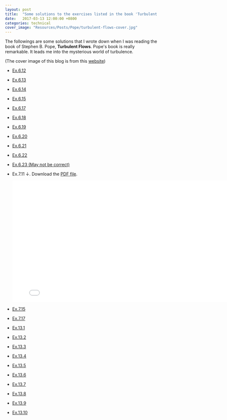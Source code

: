 ```yaml
---
layout: post
title:  "Some solutions to the exercises listed in the book 'Turbulent flows' of Stephen B. Pope"
date:   2017-03-13 12:00:00 +0800
categories: technical
cover_image: "Resources/Posts/Pope/turbulent-flows-cover.jpg"
---
```


The followings are some solutions that I wrote down when I was reading the book of Stephen B. Pope, **Turbulent Flows**. Pope's book is really remarkable. It leads me into the mysterious world of turbulence.

(The cover image of this blog is from this [website](https://www.weltbild.de/artikel/buch/turbulent-flows_14518085-1))

* [Ex.6.12]({{site.baseurl}}/Resources/Posts/Pope/Ex.6.12.pdf)
* [Ex.6.13]({{site.baseurl}}/Resources/Posts/Pope/Ex.6.13.pdf)
* [Ex.6.14]({{site.baseurl}}/Resources/Posts/Pope/Ex.6.14.pdf)
* [Ex.6.15]({{site.baseurl}}/Resources/Posts/Pope/Ex.6.15.pdf)
* [Ex.6.17]({{site.baseurl}}/Resources/Posts/Pope/Ex.6.17.pdf)
* [Ex.6.18]({{site.baseurl}}/Resources/Posts/Pope/Ex.6.18.pdf)
* [Ex.6.19]({{site.baseurl}}/Resources/Posts/Pope/Ex.6.19.pdf)
* [Ex.6.20]({{site.baseurl}}/Resources/Posts/Pope/Ex.6.20.pdf)
* [Ex.6.21]({{site.baseurl}}/Resources/Posts/Pope/Ex.6.21.pdf)
* [Ex.6.22]({{site.baseurl}}/Resources/Posts/Pope/Ex.6.22.pdf)
* [Ex.6.23 (May not be correct)]({{site.baseurl}}/Resources/Posts/Pope/Ex.6.23.pdf)

* Ex.7.11 &darr;. Download the [PDF file]({{site.baseurl}}/Resources/solution-to-pope/SolutionEx.7.11.pdf).

	<embed src="{{site.baseurl}}/Resources/solution-to-pope/SolutionEx.7.11.pdf" width="800px" height="400px">

* [Ex.7.15]({{site.baseurl}}/Resources/solution-to-pope/SolutionEx.7.15.pdf)
* [Ex.7.17]({{site.baseurl}}/Resources/solution-to-pope/SolutionEx.7.17(1).pdf)
* [Ex.13.1]({{site.baseurl}}/Resources/Posts/Pope/Ex.13.1.pdf)
* [Ex.13.2]({{site.baseurl}}/Resources/Posts/Pope/Ex.13.2.pdf)
* [Ex.13.3]({{site.baseurl}}/Resources/Posts/Pope/Ex.13.3.pdf)
* [Ex.13.4]({{site.baseurl}}/Resources/Posts/Pope/Ex.13.4.pdf)
* [Ex.13.5]({{site.baseurl}}/Resources/Posts/Pope/Ex.13.5.pdf)
* [Ex.13.6]({{site.baseurl}}/Resources/Posts/Pope/Ex.13.6.pdf)
* [Ex.13.7]({{site.baseurl}}/Resources/Posts/Pope/Ex.13.7.pdf)
* [Ex.13.8]({{site.baseurl}}/Resources/Posts/Pope/Ex.13.8.pdf)
* [Ex.13.9]({{site.baseurl}}/Resources/Posts/Pope/Ex.13.9.pdf)
* [Ex.13.10]({{site.baseurl}}/Resources/Posts/Pope/Ex.13.10.pdf)
